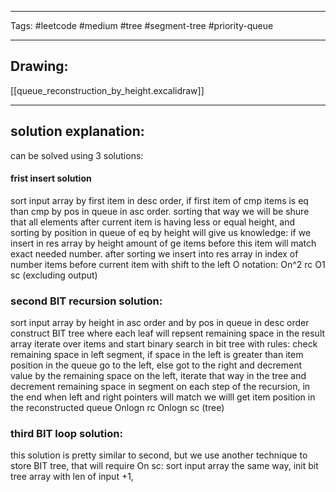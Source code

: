 

----

Tags: #leetcode #medium #tree #segment-tree #priority-queue

----

## Drawing:
[[queue_reconstruction_by_height.excalidraw]]

----


## solution explanation:
can be solved using 3 solutions:
#### frist insert solution
sort input array by first item in desc order, if first item of cmp items is eq than cmp by pos in queue in asc order. sorting that way we will be shure that all elements after current item is having less or equal height, and sorting by position in queue of eq by height will give us knowledge: if we insert in res array by height amount of ge items before this item will match exact needed number. after sorting we insert into res array in index of number items before current item with shift to the left
O notation:
On^2 rc
O1 sc (excluding output)
### second BIT recursion solution:
sort input array by height in asc order and by pos in queue in desc order
construct BIT tree where each leaf will repsent remaining space in the result array
iterate over items and start binary search in bit tree with rules:
check remaining space in left segment, if space in the left is greater than item position in the queue go to the left, else got to the right and decrement value by the remaining space on the left, iterate that way in the tree and decrement remaining space in segment on each step of the recursion, in the end when left and right pointers will match we willl get item position in the reconstructed queue
Onlogn rc
Onlogn sc (tree)
### third BIT loop solution:
this solution is pretty similar to second, but we use another technique to store BIT tree, that will require On sc:
sort input array the same way, init bit tree array with len of input +1,
